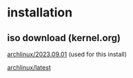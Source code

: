 # installation

## iso download (kernel.org)

[archlinux/2023.09.01](https://mirrors.edge.kernel.org/archlinux/iso/2023.09.01/archlinux-2023.09.01-x86_64.iso) (used for this install)

[archlinux/latest](https://mirrors.edge.kernel.org/archlinux/iso/latest/archlinux-x86_64.iso)

